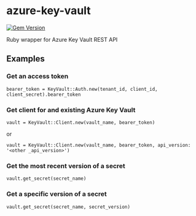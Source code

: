 # azure-key-vault

[![Gem Version](https://badge.fury.io/rb/azure-key-vault.svg)](https://badge.fury.io/rb/azure-key-vault)

Ruby wrapper for Azure Key Vault REST API

## Examples

### Get an access token
`bearer_token = KeyVault::Auth.new(tenant_id, client_id, client_secret).bearer_token`

### Get client for and existing Azure Key Vault
`vault = KeyVault::Client.new(vault_name, bearer_token)`

or

`vault = KeyVault::Client.new(vault_name, bearer_token, api_version: '<other _api_version>')`

### Get the most recent version of a secret
`vault.get_secret(secret_name)`

### Get a specific version of a secret
`vault.get_secret(secret_name, secret_version)`
